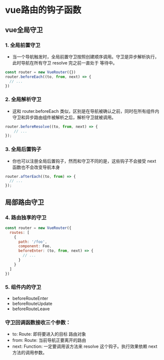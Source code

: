 # vue路由的钩子函数

## vue全局守卫
### 1. 全局前置守卫
+ 当一个导航触发时，全局前置守卫按照创建顺序调用。守卫是异步解析执行，此时导航在所有守卫 resolve 完之前一直处于 等待中。

```js
const router = new VueRouter({})
router.beforeEach((to, from, next) => {
  // ...
})
```
### 2. 全局解析守卫
+ 这和 router.beforeEach 类似，区别是在导航被确认之前，同时在所有组件内守卫和异步路由组件被解析之后，解析守卫就被调用。
```js
router.beforeResolve((to, from, next) => {
	// ...
});
```

### 3. 全局后置钩子
+ 你也可以注册全局后置钩子，然而和守卫不同的是，这些钩子不会接受 next 函数也不会改变导航本身
```js
router.afterEach((to, from) => {
  // ...
});
```

## 局部路由守卫

### 4. 路由独享的守卫

```js
const router = new VueRouter({
  routes: [
    {
      path: '/foo',
      component: Foo,
      beforeEnter: (to, from, next) => {
        // ...
      }
    }
  ]
})
```

### 5. 组件内的守卫

+ beforeRouteEnter
+ beforeRouteUpdate 
+ beforeRouteLeave


### 守卫回调函数接收三个参数：
+ to: Route: 即将要进入的目标 路由对象
+ from: Route: 当前导航正要离开的路由
+ next: Function: 一定要调用该方法来 resolve 这个钩子。执行效果依赖 next 方法的调用参数。
